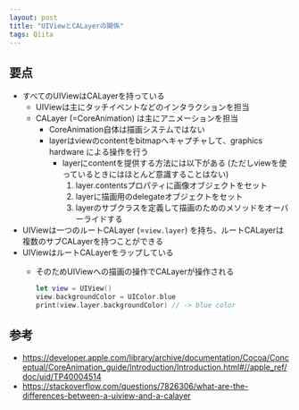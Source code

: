 ```yaml
---
layout: post
title: "UIViewとCALayerの関係"
tags: Qiita
---
```



## 要点

  - すべてのUIViewはCALayerを持っている
    - UIViewは主にタッチイベントなどのインタラクションを担当
    - CALayer (=CoreAnimation) は主にアニメーションを担当
      - CoreAnimation自体は描画システムではない
      - layerはviewのcontentをbitmapへキャプチャして、graphics hardware による操作を行う
        - layerにcontentを提供する方法には以下がある (ただしviewを使っているときにはほとんど意識することはない)
          1. layer.contentsプロパティに画像オブジェクトをセット
          2. layerに描画用のdelegateオブジェクトをセット
          3. layerのサブクラスを定義して描画のためのメソッドをオーバーライドする
  - UIViewは一つのルートCALayer (=`view.layer`) を持ち、ルートCALayerは複数のサブCALayerを持つことができる
  - UIViewはルートCALayerをラップしている
    - そのためUIViewへの描画の操作でCALayerが操作される  

        ```swift
        let view = UIView()  
        view.backgroundColor = UIColor.blue  
        print(view.layer.backgroundColor) // -> blue color
        ```

## 参考

  - https://developer.apple.com/library/archive/documentation/Cocoa/Conceptual/CoreAnimation_guide/Introduction/Introduction.html#//apple_ref/doc/uid/TP40004514
  - https://stackoverflow.com/questions/7826306/what-are-the-differences-between-a-uiview-and-a-calayer
